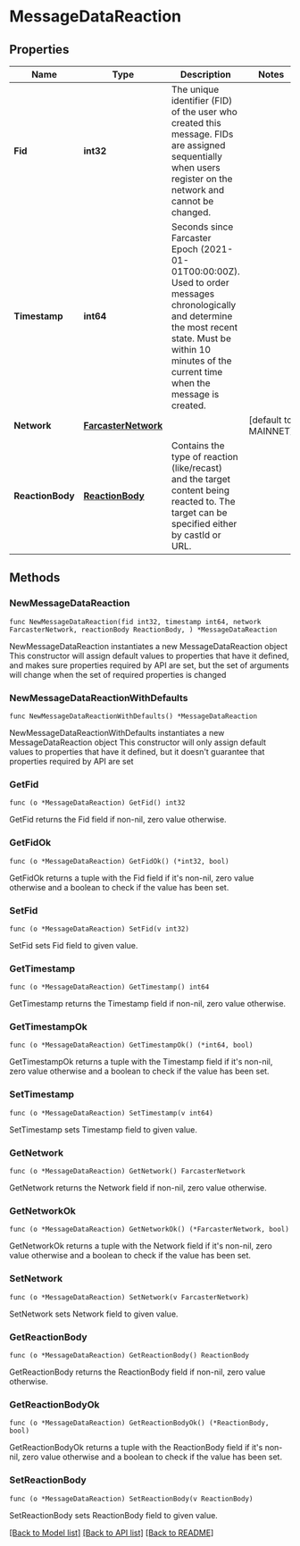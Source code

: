 # MessageDataReaction

## Properties

Name | Type | Description | Notes
------------ | ------------- | ------------- | -------------
**Fid** | **int32** | The unique identifier (FID) of the user who created this message. FIDs are assigned sequentially when users register on the network and cannot be changed. | 
**Timestamp** | **int64** | Seconds since Farcaster Epoch (2021-01-01T00:00:00Z). Used to order messages chronologically and determine the most recent state. Must be within 10 minutes of the current time when the message is created. | 
**Network** | [**FarcasterNetwork**](FarcasterNetwork.md) |  | [default to MAINNET]
**ReactionBody** | [**ReactionBody**](ReactionBody.md) | Contains the type of reaction (like/recast) and the target content being reacted to. The target can be specified either by castId or URL. | 

## Methods

### NewMessageDataReaction

`func NewMessageDataReaction(fid int32, timestamp int64, network FarcasterNetwork, reactionBody ReactionBody, ) *MessageDataReaction`

NewMessageDataReaction instantiates a new MessageDataReaction object
This constructor will assign default values to properties that have it defined,
and makes sure properties required by API are set, but the set of arguments
will change when the set of required properties is changed

### NewMessageDataReactionWithDefaults

`func NewMessageDataReactionWithDefaults() *MessageDataReaction`

NewMessageDataReactionWithDefaults instantiates a new MessageDataReaction object
This constructor will only assign default values to properties that have it defined,
but it doesn't guarantee that properties required by API are set

### GetFid

`func (o *MessageDataReaction) GetFid() int32`

GetFid returns the Fid field if non-nil, zero value otherwise.

### GetFidOk

`func (o *MessageDataReaction) GetFidOk() (*int32, bool)`

GetFidOk returns a tuple with the Fid field if it's non-nil, zero value otherwise
and a boolean to check if the value has been set.

### SetFid

`func (o *MessageDataReaction) SetFid(v int32)`

SetFid sets Fid field to given value.


### GetTimestamp

`func (o *MessageDataReaction) GetTimestamp() int64`

GetTimestamp returns the Timestamp field if non-nil, zero value otherwise.

### GetTimestampOk

`func (o *MessageDataReaction) GetTimestampOk() (*int64, bool)`

GetTimestampOk returns a tuple with the Timestamp field if it's non-nil, zero value otherwise
and a boolean to check if the value has been set.

### SetTimestamp

`func (o *MessageDataReaction) SetTimestamp(v int64)`

SetTimestamp sets Timestamp field to given value.


### GetNetwork

`func (o *MessageDataReaction) GetNetwork() FarcasterNetwork`

GetNetwork returns the Network field if non-nil, zero value otherwise.

### GetNetworkOk

`func (o *MessageDataReaction) GetNetworkOk() (*FarcasterNetwork, bool)`

GetNetworkOk returns a tuple with the Network field if it's non-nil, zero value otherwise
and a boolean to check if the value has been set.

### SetNetwork

`func (o *MessageDataReaction) SetNetwork(v FarcasterNetwork)`

SetNetwork sets Network field to given value.


### GetReactionBody

`func (o *MessageDataReaction) GetReactionBody() ReactionBody`

GetReactionBody returns the ReactionBody field if non-nil, zero value otherwise.

### GetReactionBodyOk

`func (o *MessageDataReaction) GetReactionBodyOk() (*ReactionBody, bool)`

GetReactionBodyOk returns a tuple with the ReactionBody field if it's non-nil, zero value otherwise
and a boolean to check if the value has been set.

### SetReactionBody

`func (o *MessageDataReaction) SetReactionBody(v ReactionBody)`

SetReactionBody sets ReactionBody field to given value.



[[Back to Model list]](../README.md#documentation-for-models) [[Back to API list]](../README.md#documentation-for-api-endpoints) [[Back to README]](../README.md)


